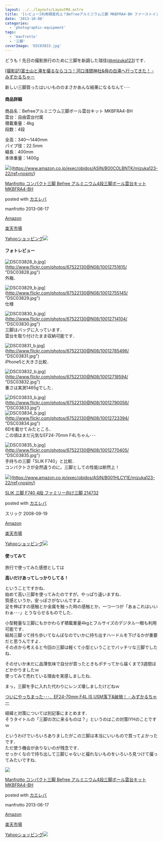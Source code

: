 ```yaml
---
layout: ../../layouts/LayoutMd.astro
title: '[レビュー]利用頻度向上？Befreeアルミニウム三脚 MKBFRA4-BH ファーストインプレッション'
date: '2013-10-08'
categories:
  - 'photographic-equipment'
tags:
  - 'manfrotto'
  - '三脚'
coverImage: 'DSC03833.jpg'
---
```


どうも！先日の撮影旅行のために三脚を新調した瑞佳([@mizuka123](https://twitter.com/mizuka123))です．

[\[撮影記\]富士山と滝を撮るならココ！河口浅間神社&母の白滝へ行ってきた！ \- みずかるちゃー](https://mizuka123.net/archive/4180/)

新しい三脚買ったはいいもののまさかあんな結果になるなんて･･･

#### 商品詳細

商品名：Befreeアルミニウム三脚ボール雲台キット MKBFRA4-BH  
雲台：自由雲台付属  
積載重量：4kg  
段数：4段

全高：340～1440mm  
パイプ径：22.5mm  
縮長：400mm  
本体重量：1400g

![](/archive/images/41tZegnd-TL._SL160_.jpg)](https://www.amazon.co.jp/exec/obidos/ASIN/B00COLBNTK/mizuka123-22/ref=nosim/)

[Manfrotto コンパクト三脚 Befree アルミニウム4段三脚ボール雲台キット MKBFRA4-BH](https://www.amazon.co.jp/exec/obidos/ASIN/B00COLBNTK/mizuka123-22/ref=nosim/)

posted with [カエレバ](http://kaereba.com)

manfrotto 2013-06-17

[Amazon](http://www.amazon.co.jp/gp/search?keywords=MKBFRA4-BH&__mk_ja_JP=%83J%83%5E%83J%83i&tag=mizuka123-22 'アマゾン')

[楽天市場](http://hb.afl.rakuten.co.jp/hgc/032b53ee.4b34c5ee.0f4a541e.f440145e/?pc=http%3A%2F%2Fsearch.rakuten.co.jp%2Fsearch%2Fmall%2FMKBFRA4-BH%2F-%2Ff.1-p.1-s.1-sf.0-st.A-v.2%3Fx%3D0%26scid%3Daf_ich_link_urltxt%26m%3Dhttp%3A%2F%2Fm.rakuten.co.jp%2F '楽天市場')

[Yahooショッピング![](//ad.jp.ap.valuecommerce.com/servlet/gifbanner?sid=3066752&pid=881990642)](//ck.jp.ap.valuecommerce.com/servlet/referral?sid=3066752&pid=881990642&vc_url=http%3A%2F%2Fshopping.search.yahoo.co.jp%2Fsearch%3FuIv%3Don%26ei%3DUTF-8%26tab_ex%3Dcommerce%26slider%3D0%26va%3DMKBFRA4-BH 'Yahooショッピング')

#### フォトレビュー

![DSC03828_b.jpg](/archive/images/10012751615_150dae7526_b.jpg)](http://www.flickr.com/photos/67522130@N08/10012751615/ "DSC03828.jpg")  
外箱．

![DSC03829_b.jpg](/archive/images/10012755145_497d30a9e4_b.jpg)](http://www.flickr.com/photos/67522130@N08/10012755145/ "DSC03829.jpg")  
仕様

![DSC03830_b.jpg](/archive/images/10012714104_f8c37eac6a_b.jpg)](http://www.flickr.com/photos/67522130@N08/10012714104/ "DSC03830.jpg")  
三脚はバッグに入っています．  
雲台を取り付けたまま収納可能です．

![DSC03831_b.jpg](/archive/images/10012785496_1cca55c676_b.jpg)](http://www.flickr.com/photos/67522130@N08/10012785496/ "DSC03831.jpg")  
iPhone5と大きさ比較．

![DSC03832_b.jpg](/archive/images/10012718594_c248284141_b.jpg)](http://www.flickr.com/photos/67522130@N08/10012718594/ "DSC03832.jpg")  
重さは実測1465gでした．

![DSC03833_b.jpg](/archive/images/10012790056_dd92eee4bc_b.jpg)](http://www.flickr.com/photos/67522130@N08/10012790056/ "DSC03833.jpg")  
![DSC03834_b.jpg](/archive/images/10012723394_ddacfd1052_b.jpg)](http://www.flickr.com/photos/67522130@N08/10012723394/ "DSC03834.jpg")  
6Dを載せてみたところ．  
この頃はまだ元気なEF24-70mm F4Lちゃん･･･

![DSC03835_b.jpg](/archive/images/10012770405_3b368747be_b.jpg)](http://www.flickr.com/photos/67522130@N08/10012770405/ "DSC03835.jpg")  
手持ちの三脚「SLIK F740」と比較．  
コンパクトさが全然違うのに，三脚としての性能は断然上！

![](/archive/images/41FtVqIhVhL._SL160_.jpg)](https://www.amazon.co.jp/exec/obidos/ASIN/B001HLCY1E/mizuka123-22/ref=nosim/)

[SLIK 三脚 F740 4段 ファミリー向け三脚 214732](https://www.amazon.co.jp/exec/obidos/ASIN/B001HLCY1E/mizuka123-22/ref=nosim/)

posted with [カエレバ](http://kaereba.com)

スリック 2008-09-19

[Amazon](http://www.amazon.co.jp/gp/search?keywords=F740&__mk_ja_JP=%83J%83%5E%83J%83i&tag=mizuka123-22 'アマゾン')

[楽天市場](http://hb.afl.rakuten.co.jp/hgc/032b53ee.4b34c5ee.0f4a541e.f440145e/?pc=http%3A%2F%2Fsearch.rakuten.co.jp%2Fsearch%2Fmall%2FF740%2F-%2Ff.1-p.1-s.1-sf.0-st.A-v.2%3Fx%3D0%26scid%3Daf_ich_link_urltxt%26m%3Dhttp%3A%2F%2Fm.rakuten.co.jp%2F '楽天市場')

[Yahooショッピング![](//ad.jp.ap.valuecommerce.com/servlet/gifbanner?sid=3066752&pid=881990642)](//ck.jp.ap.valuecommerce.com/servlet/referral?sid=3066752&pid=881990642&vc_url=http%3A%2F%2Fshopping.search.yahoo.co.jp%2Fsearch%3FuIv%3Don%26ei%3DUTF-8%26tab_ex%3Dcommerce%26slider%3D0%26va%3DF740 'Yahooショッピング')

#### 使ってみて

旅行で使ってみた感想としては

**高いだけあってしっかりしてる！**

ということですかね．  
始めて高い三脚を使ってみたのですが，やっぱり違いますね．  
質感というか，安っぽさがないんですよ．  
足を伸ばすの感触とか金属を触った時の感触とか，一つ一つが「あぁこれはいいわぁ･･･」とうならせるものでした．

小型軽量な三脚にもかかわらず積載重量4kgとフルサイズのデジタル一眼も利用可能です．  
結局三脚って持ち歩いてなんぼなのでいかに持ち出すハードルを下げるかが重要だと思うんですよ．  
その点から考えると今回の三脚は軽くて小型ということでバッチリな三脚でしたね．

そのせいか未だに品薄気味で自分が買ったときもポチってから届くまで3週間ほどかかりましたｗ  
使ってみて売れている理由を実感しましたね．

まっ，三脚を手に入れた代わりにレンズ壊しましたけどねｗ

[ついにやっちまった･･･．EF24\-70mm F4L IS USM落下&破損！ \- みずかるちゃー](https://mizuka123.net/archive/4166/)

経緯と対策については別記事にまとめます．  
そうタイトルの「三脚の次に来るものは？」というのはこの対策IYHのことですｗ

というわけでいろいろありましたがこの三脚は本当にいいもので買ってよかったです．  
ただ使う機会が余りないのが残念です．  
せっかくなので持ち出して三脚じゃないと撮れないものをいろいろ見つけて撮ってみたいですね．

[![](/archive/images/41tZegnd-TL._SL160_.jpg)](https://www.amazon.co.jp/exec/obidos/ASIN/B00COLBNTK/mizuka123-22/ref=nosim/)

[Manfrotto コンパクト三脚 Befree アルミニウム4段三脚ボール雲台キット MKBFRA4-BH](https://www.amazon.co.jp/exec/obidos/ASIN/B00COLBNTK/mizuka123-22/ref=nosim/)

posted with [カエレバ](http://kaereba.com)

manfrotto 2013-06-17

[Amazon](http://www.amazon.co.jp/gp/search?keywords=MKBFRA4-BH&__mk_ja_JP=%83J%83%5E%83J%83i&tag=mizuka123-22 'アマゾン')

[楽天市場](http://hb.afl.rakuten.co.jp/hgc/032b53ee.4b34c5ee.0f4a541e.f440145e/?pc=http%3A%2F%2Fsearch.rakuten.co.jp%2Fsearch%2Fmall%2FMKBFRA4-BH%2F-%2Ff.1-p.1-s.1-sf.0-st.A-v.2%3Fx%3D0%26scid%3Daf_ich_link_urltxt%26m%3Dhttp%3A%2F%2Fm.rakuten.co.jp%2F '楽天市場')

[Yahooショッピング![](//ad.jp.ap.valuecommerce.com/servlet/gifbanner?sid=3066752&pid=881990642)](//ck.jp.ap.valuecommerce.com/servlet/referral?sid=3066752&pid=881990642&vc_url=http%3A%2F%2Fshopping.search.yahoo.co.jp%2Fsearch%3FuIv%3Don%26ei%3DUTF-8%26tab_ex%3Dcommerce%26slider%3D0%26va%3DMKBFRA4-BH 'Yahooショッピング')
